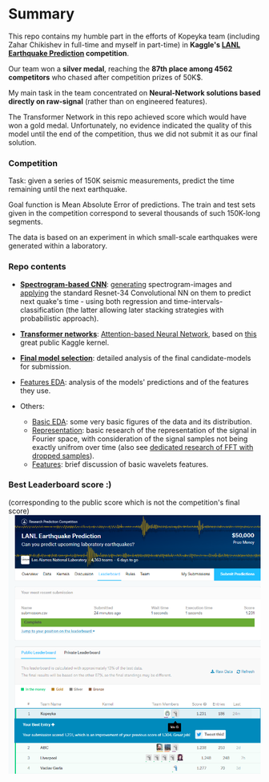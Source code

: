 # Summary
This repo contains my humble part in the efforts of Kopeyka team (including Zahar Chikishev in full-time and myself in part-time) in **Kaggle's [LANL Earthquake Prediction](https://www.kaggle.com/c/LANL-Earthquake-Prediction/overview) competition**.

Our team won a **silver medal**, reaching the **87th place among 4562 competitors** who chased after competition prizes of 50K$.

My main task in the team concentrated on **Neural-Network solutions based directly on raw-signal** (rather than on engineered features).

The Transformer Network in this repo achieved score which would have won a gold medal. Unfortunately, no evidence indicated the quality of this model until the end of the competition, thus we did not submit it as our final solution.

### Competition
Task: given a series of 150K seismic measurements, predict the time remaining until the next earthquake.

Goal function is Mean Absolute Error of predictions.
The train and test sets given in the competition correspond to several thousands of such 150K-long segments.

The data is based on an experiment in which small-scale earthquakes were generated within a laboratory.

### Repo contents

<!--ts-->

- [**Spectrogram-based CNN**](https://github.com/ido90/Earthquakes/tree/master/Spectrogram): [generating](https://www.kaggle.com/idog90/lanl-competition-why-do-spectrograms-fail) spectrogram-images and [applying](https://github.com/ido90/Earthquakes/blob/master/Spectrogram/NN_spects.ipynb) the standard Resnet-34 Convolutional NN on them to predict next quake's time - using both regression and time-intervals-classification (the latter allowing later stacking strategies with probabilistic approach).

- [**Transformer networks**](https://github.com/ido90/Earthquakes/blob/master/Transformer/transformer-network.ipynb): [Attention-based Neural Network](https://arxiv.org/abs/1706.03762), based on [this](https://www.kaggle.com/buchan/transformer-network-with-1d-cnn-feature-extraction) great public Kaggle kernel.

- [**Final model selection**](https://github.com/ido90/Earthquakes/blob/master/Features%20Analysis/final_models_analysis.ipynb): detailed analysis of the final candidate-models for submission.

- [Features EDA](https://github.com/ido90/Earthquakes/tree/master/Features%20Analysis): analysis of the models' predictions and of the features they use.

- Others:
   - [Basic EDA](https://github.com/ido90/Earthquakes/blob/master/Others/README.md#very-basic-explanatory-data-analysis): some very basic figures of the data and its distribution.
   - [Representation](https://github.com/ido90/Earthquakes/blob/master/Others/README.md#representation): basic research of the representation of the signal in Fourier space, with consideration of the signal samples not being exactly unifrom over time (also see [dedicated research of FFT with dropped samples](https://github.com/ido90/SignalReconstruction)).
   - [Features](https://github.com/ido90/Earthquakes/blob/master/Others/README.md#wavelets-features): brief discussion of basic wavelets features.

<!--te-->

### Best Leaderboard score :)
(corresponding to the public score which is not the competition's final score)
![](https://github.com/ido90/Earthquakes/blob/master/Best%20Leaderboard%20Score.png)
